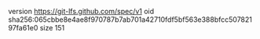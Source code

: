 version https://git-lfs.github.com/spec/v1
oid sha256:065cbbe8e4ae8f970787b7ab701a42710fdf5bf563e388bfcc50782197fa61e0
size 151
